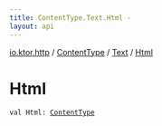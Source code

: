 ```yaml
---
title: ContentType.Text.Html - 
layout: api
---
```


<div class='api-docs-breadcrumbs'><a href="../../index.html">io.ktor.http</a> / <a href="../index.html">ContentType</a> / <a href="index.html">Text</a> / <a href="./-html.html">Html</a></div>

# Html

<div class="signature"><code><span class="keyword">val </span><span class="identifier">Html</span><span class="symbol">: </span><a href="../index.html"><span class="identifier">ContentType</span></a></code></div>
